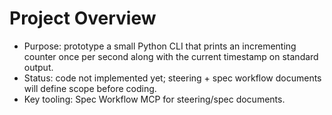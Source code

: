 # Project Overview
- Purpose: prototype a small Python CLI that prints an incrementing counter once per second along with the current timestamp on standard output.
- Status: code not implemented yet; steering + spec workflow documents will define scope before coding.
- Key tooling: Spec Workflow MCP for steering/spec documents.